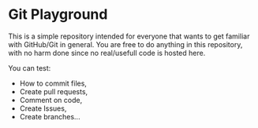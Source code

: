 # Git Playground
This is a simple repository intended for everyone that wants to get familiar with GitHub/Git in general.
You are free to do anything in this repository, with no harm done since no real/usefull code is hosted here.

You can test:
 - How to commit files,
 - Create pull requests,
 - Comment on code,
 - Create Issues,
 - Create branches...
 

